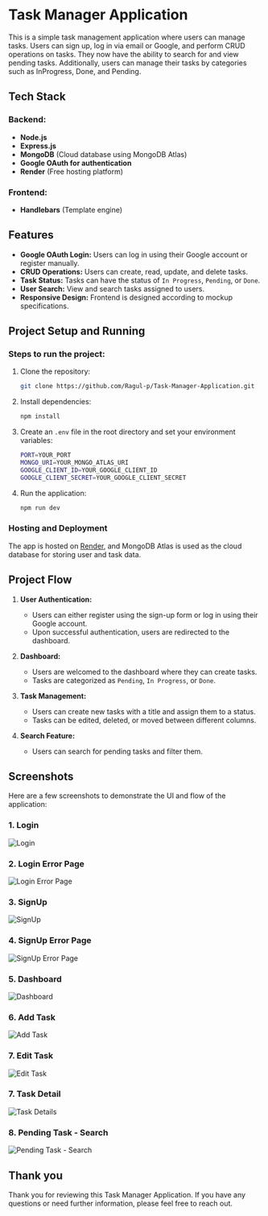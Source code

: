 # Task Manager Application

This is a simple task management application where users can manage tasks. Users can sign up, log in via email or Google, and perform CRUD operations on tasks. They now have the ability to search for and view pending tasks. Additionally, users can manage their tasks by categories such as InProgress, Done, and Pending.

## Tech Stack
### Backend:
- **Node.js**
- **Express.js**
- **MongoDB** (Cloud database using MongoDB Atlas)
- **Google OAuth for authentication**
- **Render** (Free hosting platform)

### Frontend:
- **Handlebars** (Template engine)

## Features
- **Google OAuth Login:** Users can log in using their Google account or register manually.
- **CRUD Operations:** Users can create, read, update, and delete tasks.
- **Task Status:** Tasks can have the status of `In Progress`, `Pending`, or `Done`.
- **User Search:** View and search tasks assigned to users.
- **Responsive Design:** Frontend is designed according to mockup specifications.

## Project Setup and Running

### Steps to run the project:
1. Clone the repository:
    ```bash
    git clone https://github.com/Ragul-p/Task-Manager-Application.git
    ```
2. Install dependencies:
    ```bash
    npm install
    ```
3. Create an `.env` file in the root directory and set your environment variables:
    ```bash
    PORT=YOUR_PORT
    MONGO_URI=YOUR_MONGO_ATLAS_URI
    GOOGLE_CLIENT_ID=YOUR_GOOGLE_CLIENT_ID
    GOOGLE_CLIENT_SECRET=YOUR_GOOGLE_CLIENT_SECRET
    ```
4. Run the application:
    ```bash
    npm run dev
    ```

### Hosting and Deployment
The app is hosted on [Render](https://render.com/), and MongoDB Atlas is used as the cloud database for storing user and task data.

## Project Flow
1. **User Authentication:** 
   - Users can either register using the sign-up form or log in using their Google account.
   - Upon successful authentication, users are redirected to the dashboard.

2. **Dashboard:** 
   - Users are welcomed to the dashboard where they can create tasks.
   - Tasks are categorized as `Pending`, `In Progress`, or `Done`.


3. **Task Management:**
   - Users can create new tasks with a title and assign them to a status.
   - Tasks can be edited, deleted, or moved between different columns.

4. **Search Feature:**
   - Users can search for pending tasks and filter them.

## Screenshots
Here are a few screenshots to demonstrate the UI and flow of the application:

### 1. **Login**
![Login](./assets/images/login.png)

### 2. **Login Error Page**
![Login Error Page](./assets/images/loginerror.png)

### 3. **SignUp**
![SignUp](./assets/images/signup.png)

### 4. **SignUp  Error Page**
![SignUp  Error Page](./assets/images/signuperror.png)

### 5. **Dashboard**
![Dashboard](./assets/images/dashboard.png)

### 6. **Add Task**
![Add Task](./assets/images/addtask.png)

### 7. **Edit Task**
![Edit Task](./assets/images/edittask.png)

### 7. **Task Detail**
![Task Details](./assets/images/taskdetails.png)

### 8. **Pending Task - Search**
![Pending Task - Search](./assets/images/pendingtask.png)

## Thank you

Thank you for reviewing this Task Manager Application. If you have any questions or need further information, please feel free to reach out.
